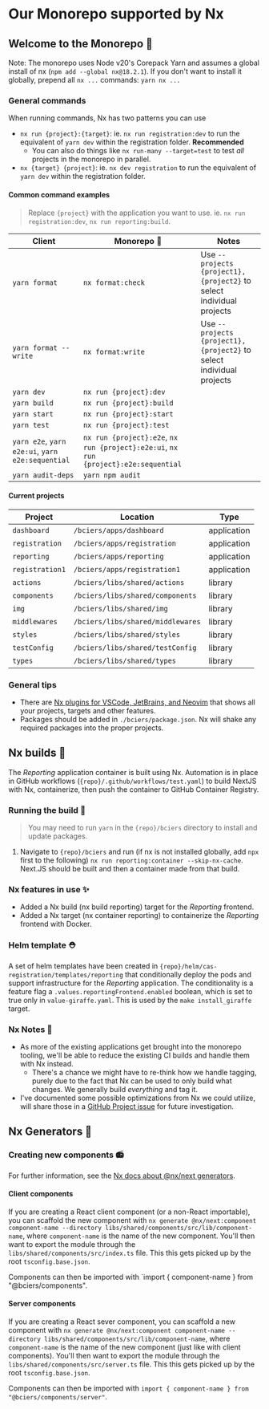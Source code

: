 # Our Monorepo supported by Nx

## Welcome to the Monorepo 🚝

Note: The monorepo uses Node v20's Corepack Yarn and assumes a global install of nx (`npm add --global nx@18.2.1`). If you don't want to install it globally, prepend all `nx ...` commands: `yarn nx ...`

### General commands

When running commands, Nx has two patterns you can use

- `nx run {project}:{target}`: ie. `nx run registration:dev` to run the equivalent of `yarn dev` within the registration folder. **Recommended**
  - You can also do things like `nx run-many --target=test` to test _all_ projects in the monorepo in parallel.
- `nx {target} {project}`: ie. `nx dev registration` to run the equivalent of `yarn dev` within the registration folder.

#### Common command examples

> Replace `{project}` with the application you want to use. ie. `nx run registration:dev`, `nx run reporting:build`.

| Client                                           | Monorepo 🚝                                                                          | Notes                                                                |
| ------------------------------------------------ | ------------------------------------------------------------------------------------ | -------------------------------------------------------------------- |
| `yarn format`                                    | `nx format:check`                                                                    | Use `--projects {project1},{project2}` to select individual projects |
| `yarn format --write`                            | `nx format:write`                                                                    | Use `--projects {project1},{project2}` to select individual projects |
| `yarn dev`                                       | `nx run {project}:dev`                                                               |                                                                      |
| `yarn build`                                     | `nx run {project}:build`                                                             |                                                                      |
| `yarn start`                                     | `nx run {project}:start`                                                             |                                                                      |
| `yarn test`                                      | `nx run {project}:test`                                                              |                                                                      |
| `yarn e2e`, `yarn e2e:ui`, `yarn e2e:sequential` | `nx run {project}:e2e`, `nx run {project}:e2e:ui`, `nx run {project}:e2e:sequential` |                                                                      |
| `yarn audit-deps`                                | `yarn npm audit`                                                                     |                                                                      |

#### Current projects

| Project         | Location                          | Type        |
| --------------- | --------------------------------- | ----------- |
| `dashboard`     | `/bciers/apps/dashboard`          | application |
| `registration`  | `/bciers/apps/registration`       | application |
| `reporting`     | `/bciers/apps/reporting`          | application |
| `registration1` | `/bciers/apps/registration1`      | application |
| `actions`       | `/bciers/libs/shared/actions`     | library     |
| `components`    | `/bciers/libs/shared/components`  | library     |
| `img`           | `/bciers/libs/shared/img`         | library     |
| `middlewares`   | `/bciers/libs/shared/middlewares` | library     |
| `styles`        | `/bciers/libs/shared/styles`      | library     |
| `testConfig`    | `/bciers/libs/shared/testConfig`  | library     |
| `types`         | `/bciers/libs/shared/types`       | library     |

### General tips

- There are [Nx plugins for VSCode, JetBrains, and Neovim](https://nx.dev/getting-started/editor-setup) that shows all your projects, targets and other features.
- Packages should be added in `./bciers/package.json`. Nx will shake any required packages into the proper projects.

## Nx builds 🔨

The _Reporting_ application container is built using Nx. Automation is in place in GitHub workflows (`{repo}/.github/workflows/test.yaml`) to build NextJS with Nx, containerize, then push the container to GitHub Container Registry.

### Running the build 🏃

> You may need to run `yarn` in the `{repo}/bciers` directory to install and update packages.

1. Navigate to `{repo}/bciers` and run (if nx is not installed globally, add `npx` first to the following) `nx run reporting:container --skip-nx-cache`. Next.JS should be built and then a container made from that build.

### Nx features in use ✨

- Added a Nx build (nx build reporting) target for the _Reporting_ frontend.
- Added a Nx target (nx container reporting) to containerize the _Reporting_ frontend with Docker.

### Helm template ⛑️

A set of helm templates have been created in `{repo}/helm/cas-registration/templates/reporting` that conditionally deploy the pods and support infrastructure for the _Reporting_ application. The conditionality is a feature flag a `.values.reportingFrontend.enabled` boolean, which is set to true only in `value-giraffe.yaml`. This is used by the `make install_giraffe` target.

### Nx Notes 📝

- As more of the existing applications get brought into the monorepo tooling, we'll be able to reduce the existing CI builds and handle them with Nx instead.
  - There's a chance we might have to re-think how we handle tagging, purely due to the fact that Nx can be used to only build what changes. We generally build _everything_ and tag it.
- I've documented some possible optimizations from Nx we could utilize, will share those in a [GitHub Project issue](https://github.com/orgs/bcgov/projects/123/views/1?filterQuery=-status%3Adone+nx&pane=issue&itemId=55856106) for future investigation.

## Nx Generators 🦾

### Creating new components 📻

For further information, see the [Nx docs about @nx/next generators](https://nx.dev/nx-api/next/generators/component).

#### Client components

If you are creating a React client component (or a non-React importable), you can scaffold the new component with `nx generate @nx/next:component component-name --directory libs/shared/components/src/lib/component-name`, where `component-name` is the name of the new component. You'll then want to export the module through the `libs/shared/components/src/index.ts` file. This this gets picked up by the root `tsconfig.base.json`.

Components can then be imported with `import { component-name } from "@bciers/components".

#### Server components

If you are creating a React sever component, you can scaffold a new component with `nx generate @nx/next:component component-name --directory libs/shared/components/src/lib/component-name`, where `component-name` is the name of the new component (just like with client components). You'll then want to export the module through the `libs/shared/components/src/server.ts` file. This this gets picked up by the root `tsconfig.base.json`.

Components can then be imported with `import { component-name } from "@bciers/components/server"`.
